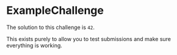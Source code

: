 # ExampleChallenge

The solution to this challenge is `42`.

This exists purely to allow you to test submissions and make sure everything is working.
